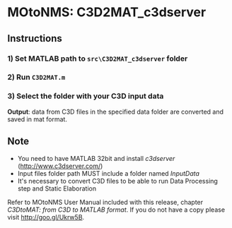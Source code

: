 # MOtoNMS: C3D2MAT_c3dserver #

## Instructions ##

### 1) Set MATLAB path to <code>src\C3D2MAT_c3dserver</code> folder  ###

### 2) Run  <code>C3D2MAT.m </code> ###

### 3) Select the folder with your C3D input data ###

<b>Output</b>: data from C3D files in the specified data folder are converted and saved in mat format.

## Note ##

- You need to have MATLAB 32bit and install *c3dserver* (<http://www.c3dserver.com/>)
- Input files folder path MUST include a folder named *InputData*
- It's necessary to convert C3D files to be able to run Data Processing step and Static Elaboration

Refer to MOtoNMS User Manual included with this release, chapter *C3DtoMAT: from C3D to MATLAB format*.
If you do not have a copy please visit <http://goo.gl/Ukrw5B>.
